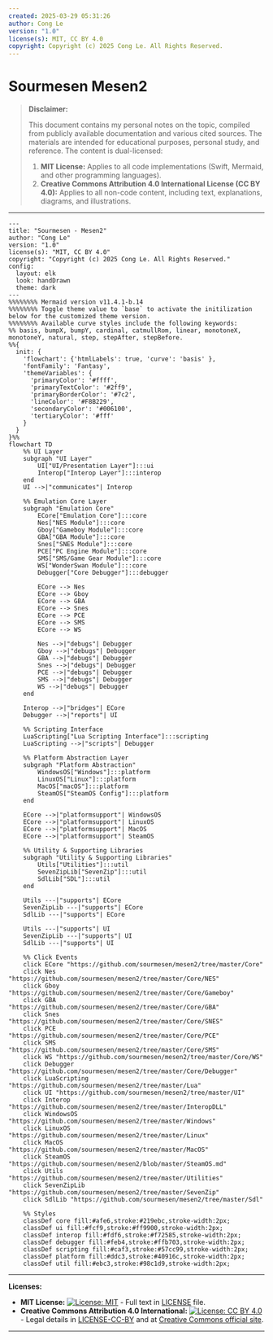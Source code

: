 ```yaml
---
created: 2025-03-29 05:31:26
author: Cong Le
version: "1.0"
license(s): MIT, CC BY 4.0
copyright: Copyright (c) 2025 Cong Le. All Rights Reserved.
---
```




# Sourmesen Mesen2
> **Disclaimer:**
>
> This document contains my personal notes on the topic,
> compiled from publicly available documentation and various cited sources.
> The materials are intended for educational purposes, personal study, and reference.
> The content is dual-licensed:
> 1. **MIT License:** Applies to all code implementations (Swift, Mermaid, and other programming languages).
> 2. **Creative Commons Attribution 4.0 International License (CC BY 4.0):** Applies to all non-code content, including text, explanations, diagrams, and illustrations.
---




```mermaid
---
title: "Sourmesen - Mesen2"
author: "Cong Le"
version: "1.0"
license(s): "MIT, CC BY 4.0"
copyright: "Copyright (c) 2025 Cong Le. All Rights Reserved."
config:
  layout: elk
  look: handDrawn
  theme: dark
---
%%%%%%%% Mermaid version v11.4.1-b.14
%%%%%%%% Toggle theme value to `base` to activate the initilization below for the customized theme version.
%%%%%%%% Available curve styles include the following keywords:
%% basis, bumpX, bumpY, cardinal, catmullRom, linear, monotoneX, monotoneY, natural, step, stepAfter, stepBefore.
%%{
  init: {
    'flowchart': {'htmlLabels': true, 'curve': 'basis' },
    'fontFamily': 'Fantasy',
    'themeVariables': {
      'primaryColor': '#ffff',
      'primaryTextColor': '#2ff9',
      'primaryBorderColor': '#7c2',
      'lineColor': '#F8B229',
      'secondaryColor': '#006100',
      'tertiaryColor': '#fff'
    }
  }
}%%
flowchart TD
    %% UI Layer
    subgraph "UI Layer"
        UI["UI/Presentation Layer"]:::ui
        Interop["Interop Layer"]:::interop
    end
    UI -->|"communicates"| Interop

    %% Emulation Core Layer
    subgraph "Emulation Core"
        ECore["Emulation Core"]:::core
        Nes["NES Module"]:::core
        Gboy["Gameboy Module"]:::core
        GBA["GBA Module"]:::core
        Snes["SNES Module"]:::core
        PCE["PC Engine Module"]:::core
        SMS["SMS/Game Gear Module"]:::core
        WS["WonderSwan Module"]:::core
        Debugger["Core Debugger"]:::debugger

        ECore --> Nes
        ECore --> Gboy
        ECore --> GBA
        ECore --> Snes
        ECore --> PCE
        ECore --> SMS
        ECore --> WS

        Nes -->|"debugs"| Debugger
        Gboy -->|"debugs"| Debugger
        GBA -->|"debugs"| Debugger
        Snes -->|"debugs"| Debugger
        PCE -->|"debugs"| Debugger
        SMS -->|"debugs"| Debugger
        WS -->|"debugs"| Debugger
    end

    Interop -->|"bridges"| ECore
    Debugger -->|"reports"| UI

    %% Scripting Interface
    LuaScripting["Lua Scripting Interface"]:::scripting
    LuaScripting -->|"scripts"| Debugger

    %% Platform Abstraction Layer
    subgraph "Platform Abstraction"
        WindowsOS["Windows"]:::platform
        LinuxOS["Linux"]:::platform
        MacOS["macOS"]:::platform
        SteamOS["SteamOS Config"]:::platform
    end

    ECore -->|"platformsupport"| WindowsOS
    ECore -->|"platformsupport"| LinuxOS
    ECore -->|"platformsupport"| MacOS
    ECore -->|"platformsupport"| SteamOS

    %% Utility & Supporting Libraries
    subgraph "Utility & Supporting Libraries"
        Utils["Utilities"]:::util
        SevenZipLib["SevenZip"]:::util
        SdlLib["SDL"]:::util
    end

    Utils ---|"supports"| ECore
    SevenZipLib ---|"supports"| ECore
    SdlLib ---|"supports"| ECore

    Utils ---|"supports"| UI
    SevenZipLib ---|"supports"| UI
    SdlLib ---|"supports"| UI

    %% Click Events
    click ECore "https://github.com/sourmesen/mesen2/tree/master/Core"
    click Nes "https://github.com/sourmesen/mesen2/tree/master/Core/NES"
    click Gboy "https://github.com/sourmesen/mesen2/tree/master/Core/Gameboy"
    click GBA "https://github.com/sourmesen/mesen2/tree/master/Core/GBA"
    click Snes "https://github.com/sourmesen/mesen2/tree/master/Core/SNES"
    click PCE "https://github.com/sourmesen/mesen2/tree/master/Core/PCE"
    click SMS "https://github.com/sourmesen/mesen2/tree/master/Core/SMS"
    click WS "https://github.com/sourmesen/mesen2/tree/master/Core/WS"
    click Debugger "https://github.com/sourmesen/mesen2/tree/master/Core/Debugger"
    click LuaScripting "https://github.com/sourmesen/mesen2/tree/master/Lua"
    click UI "https://github.com/sourmesen/mesen2/tree/master/UI"
    click Interop "https://github.com/sourmesen/mesen2/tree/master/InteropDLL"
    click WindowsOS "https://github.com/sourmesen/mesen2/tree/master/Windows"
    click LinuxOS "https://github.com/sourmesen/mesen2/tree/master/Linux"
    click MacOS "https://github.com/sourmesen/mesen2/tree/master/MacOS"
    click SteamOS "https://github.com/sourmesen/mesen2/blob/master/SteamOS.md"
    click Utils "https://github.com/sourmesen/mesen2/tree/master/Utilities"
    click SevenZipLib "https://github.com/sourmesen/mesen2/tree/master/SevenZip"
    click SdlLib "https://github.com/sourmesen/mesen2/tree/master/Sdl"

    %% Styles
    classDef core fill:#afe6,stroke:#219ebc,stroke-width:2px;
    classDef ui fill:#fcf9,stroke:#ff9900,stroke-width:2px;
    classDef interop fill:#fdf6,stroke:#f72585,stroke-width:2px;
    classDef debugger fill:#feb4,stroke:#ffb703,stroke-width:2px;
    classDef scripting fill:#caf3,stroke:#57cc99,stroke-width:2px;
    classDef platform fill:#ddc3,stroke:#40916c,stroke-width:2px;
    classDef util fill:#ebc3,stroke:#98c1d9,stroke-width:2px;

```




---
**Licenses:**

- **MIT License:**  [![License: MIT](https://img.shields.io/badge/License-MIT-yellow.svg)](LICENSE) - Full text in [LICENSE](LICENSE) file.
- **Creative Commons Attribution 4.0 International:** [![License: CC BY 4.0](https://licensebuttons.net/l/by/4.0/88x31.png)](LICENSE-CC-BY) - Legal details in [LICENSE-CC-BY](LICENSE-CC-BY) and at [Creative Commons official site](http://creativecommons.org/licenses/by/4.0/).

---
